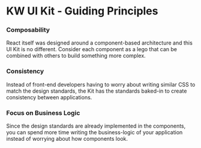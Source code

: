 # KW UI Kit - Guiding Principles

### Composability

React itself was designed around a component-based architecture and this UI Kit is no different. Consider each component as a lego that can be combined with others to build something more complex.

### Consistency

Instead of front-end developers having to worry about writing similar CSS to match the design standards, the Kit has the standards baked-in to create consistency between applications.

### Focus on Business Logic

Since the design standards are already implemented in the components, you can spend more time writing the business-logic of your application instead of worrying about how components look.
